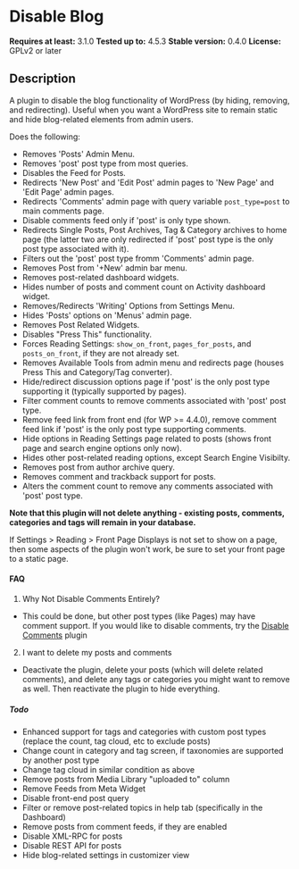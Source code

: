 Disable Blog
======================

**Requires at least:** 3.1.0
**Tested up to:** 4.5.3
**Stable version:** 0.4.0
**License:** GPLv2 or later

## Description
A plugin to disable the blog functionality of WordPress (by hiding, removing, and redirecting). Useful when you want a WordPress site to remain static and hide blog-related elements from admin users.

Does the following:

- Removes 'Posts' Admin Menu.
- Removes 'post' post type from most queries.
- Disables the Feed for Posts.
- Redirects 'New Post' and 'Edit Post' admin pages to 'New Page' and 'Edit Page' admin pages.
- Redirects 'Comments' admin page with query variable `post_type=post` to main comments page.
- Disable comments feed only if 'post' is only type shown.
- Redirects Single Posts, Post Archives, Tag & Category archives to home page (the latter two are only redirected if 'post' post type is the only post type associated with it).
- Filters out the 'post' post type fromm 'Comments' admin page.
- Removes Post from '+New' admin bar menu.
- Removes post-related dashboard widgets.
- Hides number of posts and comment count on Activity dashboard widget.
- Removes/Redirects 'Writing' Options from Settings Menu.
- Hides 'Posts' options on 'Menus' admin page.
- Removes Post Related Widgets.
- Disables "Press This" functionality.
- Forces Reading Settings: `show_on_front`, `pages_for_posts`, and `posts_on_front`, if they are not already set.
- Removes Available Tools from admin menu and redirects page (houses Press This and Category/Tag converter).
- Hide/redirect discussion options page if 'post' is the only post type supporting it (typically supported by pages).
- Filter comment counts to remove comments associated with 'post' post type.
- Remove feed link from front end (for WP >= 4.4.0), remove comment feed link if 'post' is the only post type supporting comments.
- Hide options in Reading Settings page related to posts (shows front page and search engine options only now).
- Hides other post-related reading options, except Search Engine Visibilty.
- Removes post from author archive query.
- Removes comment and trackback support for posts.
- Alters the comment count to remove any comments associated with 'post' post type.

**Note that this plugin will not delete anything - existing posts, comments, categories and tags will remain in your database.** 

If Settings > Reading > Front Page Displays is not set to show on a page, then some aspects of the plugin won't work, be sure to set your front page to a static page.

#### FAQ

1. Why Not Disable Comments Entirely?
 - This could be done, but other post types (like Pages) may have comment support. If you would like to disable comments, try the [Disable Comments](https://wordpress.org/plugins/disable-comments/) plugin
2. I want to delete my posts and comments
 - Deactivate the plugin, delete your posts (which will delete related comments), and delete any tags or categories you might want to remove as well. Then reactivate the plugin to hide everything.

##### Todo
- Enhanced support for tags and categories with custom post types (replace the count, tag cloud, etc to exclude posts)
- Change count in category and tag screen, if taxonomies are supported by another post type
- Change tag cloud in similar condition as above
- Remove posts from Media Library "uploaded to" column
- Remove Feeds from Meta Widget
- Disable front-end post query
- Filter or remove post-related topics in help tab (specifically in the Dashboard)
- Remove posts from comment feeds, if they are enabled
- Disable XML-RPC for posts
- Disable REST API for posts
- Hide blog-related settings in customizer view